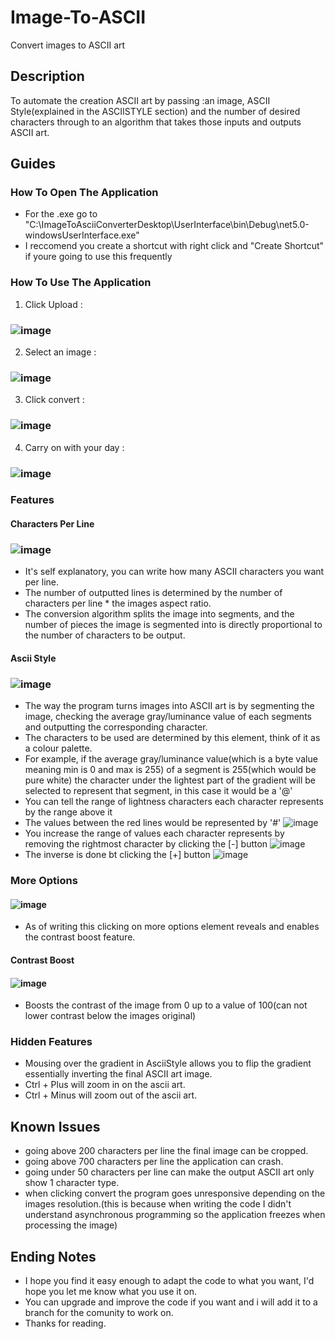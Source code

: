 # Image-To-ASCII
Convert images to ASCII art

## Description
To automate the creation ASCII art by passing :an image, ASCII Style(explained in the ASCIISTYLE section) and the number of desired characters through to an algorithm that takes those inputs and outputs ASCII art.

## Guides
### How To Open The Application
- For the .exe go to "C:\\ImageToAsciiConverterDesktop\UserInterface\bin\Debug\net5.0-windowsUserInterface.exe"
- I reccomend you create a shortcut with right click and "Create Shortcut" if youre going to use this frequently

### How To Use The Application
1. Click Upload :
### ![image](https://user-images.githubusercontent.com/69385515/121937856-6a9f5400-cd4b-11eb-9bae-8b4928cdc9db.png)
2. Select an image :
### ![image](https://user-images.githubusercontent.com/69385515/121938040-a1756a00-cd4b-11eb-8603-0ec62e7b5505.png)
3. Click convert :
### ![image](https://user-images.githubusercontent.com/69385515/121938301-eac5b980-cd4b-11eb-94f1-91b3f5e4b7f0.png)
4. Carry on with your day :
### ![image](https://user-images.githubusercontent.com/69385515/121939115-e9e15780-cd4c-11eb-806d-0e072419ef62.png)


### Features
#### Characters Per Line
###  ![image](https://user-images.githubusercontent.com/69385515/121940143-0d58d200-cd4e-11eb-8bbe-022c52e651e0.png)
- It's self explanatory, you can write how many ASCII characters you want per line.
- The number of outputted lines is determined by the number of characters per line * the images aspect ratio.
- The conversion algorithm splits the image into segments, and the number of pieces the image is segmented into is directly proportional to the number of characters to be output.

#### Ascii Style
### ![image](https://user-images.githubusercontent.com/69385515/121941777-f9ae6b00-cd4f-11eb-944f-a9634d1c53d4.png)
- The way the program turns images into ASCII art is by segmenting the image, checking the average gray/luminance value of each segments and outputting the corresponding character.
- The characters to be used are determined by this element, think of it as a colour palette.
- For example, if the average gray/luminance value(which is a byte value meaning min is 0 and max is 255) of a segment is 255(which would be pure white) the character under the lightest part of the gradient will be selected to represent that segment, in this case it would be a '@'
- You can tell the range of lightness characters each character represents by the range above it 
- The values between the red lines would be represented by '#' ![image](https://user-images.githubusercontent.com/69385515/121942729-19925e80-cd51-11eb-9300-d9d0f3128120.png)
- You increase the range of values each character represents by removing the rightmost character by clicking the [-] button ![image](https://user-images.githubusercontent.com/69385515/121942991-67a76200-cd51-11eb-9126-72018af081a1.png)
- The inverse is done bt clicking the [+] button ![image](https://user-images.githubusercontent.com/69385515/121943072-7db52280-cd51-11eb-90d2-ee747df3ef37.png)

### More Options
#### ![image](https://user-images.githubusercontent.com/69385515/121943358-ca006280-cd51-11eb-8244-aef8461afab1.png)
- As of writing this clicking on more options element reveals and enables the contrast boost feature.
#### Contrast Boost
#### ![image](https://user-images.githubusercontent.com/69385515/121943385-d1277080-cd51-11eb-9146-5f2ff09650f3.png)
- Boosts the contrast of the image from 0 up to a value of 100(can not lower contrast below the images original)

### Hidden Features
- Mousing over the gradient in AsciiStyle allows you to flip the gradient essentially inverting the final ASCII art image.
- Ctrl + Plus will zoom in on the ascii art.
- Ctrl + Minus will zoom out of the ascii art.

## Known Issues
- going above 200 characters per line the final image can be cropped.
- going above 700 characters per line the application can crash.
- going under 50 characters per line can make the output ASCII art only show 1 character type.
- when clicking convert the program goes unresponsive depending on the images resolution.(this is because when writing the code I didn't understand asynchronous programming so the application freezes when processing the image)

## Ending Notes
- I hope you find it easy enough to adapt the code to what you want, I'd hope you let me know what you use it on.
- You can upgrade and improve the code if you want and i will add it to a branch for the comunity to work on.
- Thanks for reading.
